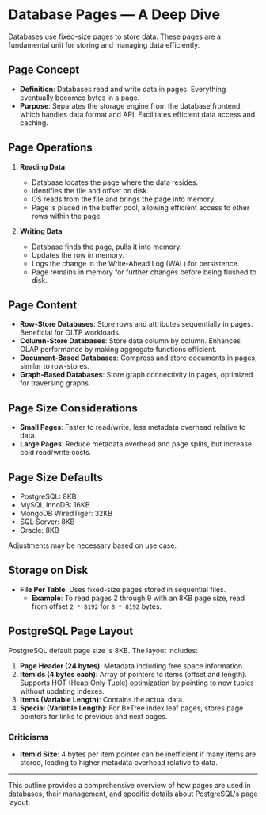# Database Pages — A Deep Dive

Databases use fixed-size pages to store data. These pages are a fundamental unit for storing and managing data efficiently.

## Page Concept

- **Definition**: Databases read and write data in pages. Everything eventually becomes bytes in a page.
- **Purpose**: Separates the storage engine from the database frontend, which handles data format and API. Facilitates efficient data access and caching.

## Page Operations

1. **Reading Data**
   - Database locates the page where the data resides.
   - Identifies the file and offset on disk.
   - OS reads from the file and brings the page into memory.
   - Page is placed in the buffer pool, allowing efficient access to other rows within the page.

2. **Writing Data**
   - Database finds the page, pulls it into memory.
   - Updates the row in memory.
   - Logs the change in the Write-Ahead Log (WAL) for persistence.
   - Page remains in memory for further changes before being flushed to disk.

## Page Content

- **Row-Store Databases**: Store rows and attributes sequentially in pages. Beneficial for OLTP workloads.
- **Column-Store Databases**: Store data column by column. Enhances OLAP performance by making aggregate functions efficient.
- **Document-Based Databases**: Compress and store documents in pages, similar to row-stores.
- **Graph-Based Databases**: Store graph connectivity in pages, optimized for traversing graphs.

## Page Size Considerations

- **Small Pages**: Faster to read/write, less metadata overhead relative to data.
- **Large Pages**: Reduce metadata overhead and page splits, but increase cold read/write costs.

## Page Size Defaults

- PostgreSQL: 8KB
- MySQL InnoDB: 16KB
- MongoDB WiredTiger: 32KB
- SQL Server: 8KB
- Oracle: 8KB

Adjustments may be necessary based on use case.

## Storage on Disk

- **File Per Table**: Uses fixed-size pages stored in sequential files.
  - **Example**: To read pages 2 through 9 with an 8KB page size, read from offset `2 * 8192` for `8 * 8192` bytes.

## PostgreSQL Page Layout

PostgreSQL default page size is 8KB. The layout includes:

1. **Page Header (24 bytes)**: Metadata including free space information.
2. **ItemIds (4 bytes each)**: Array of pointers to items (offset and length). Supports HOT (Heap Only Tuple) optimization by pointing to new tuples without updating indexes.
3. **Items (Variable Length)**: Contains the actual data.
4. **Special (Variable Length)**: For B+Tree index leaf pages, stores page pointers for links to previous and next pages.

### Criticisms

- **ItemId Size**: 4 bytes per item pointer can be inefficient if many items are stored, leading to higher metadata overhead relative to data.

---

This outline provides a comprehensive overview of how pages are used in databases, their management, and specific details about PostgreSQL's page layout.
